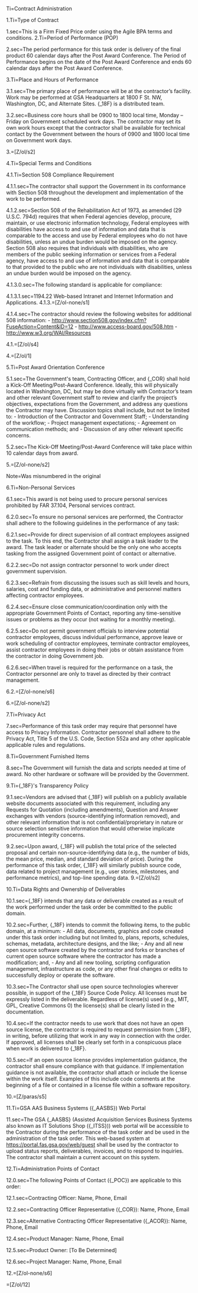 Ti=Contract Administration

1.Ti=Type of Contract

1.sec=This is a Firm Fixed Price order using the Agile BPA terms and conditions.
2.Ti=Period of Performance (POP)

2.sec=The period performance for this task order is delivery of the final product 60 calendar days after the Post Award Conference. The Period of Performance begins on the date of the Post Award Conference and ends 60 calendar days after the Post Award Conference.

3.Ti=Place and Hours of Performance

3.1.sec=The primary place of performance will be at the contractor’s facility. Work may be performed at GSA Headquarters at 1800 F St. NW, Washington, DC, and Alternate Sites. {_18F} is a distributed team.

3.2.sec=Business core hours shall be 0900 to 1800 local time, Monday – Friday on Government scheduled work days. The contractor may set its own work hours except that the contractor shall be available for technical contact by the Government between the hours of 0900 and 1800 local time on Government work days.

3.=[Z/ol/s2]

4.Ti=Special Terms and Conditions

4.1.Ti=Section 508 Compliance Requirement

4.1.1.sec=The contractor shall support the Government in its conformance with Section 508 throughout the development and implementation of the work to be performed.

4.1.2.sec=Section 508 of the Rehabilitation Act of 1973, as amended (29 U.S.C. 794d) requires that when Federal agencies develop, procure, maintain, or use electronic information technology, Federal employees with disabilities have access to and use of information and data that is comparable to the access and use by Federal employees who do not have disabilities, unless an undue burden would be imposed on the agency. Section 508 also requires that individuals with disabilities, who are members of the public seeking information or services from a Federal agency, have access to and use of information and data that is comparable to that provided to the public who are not individuals with disabilities, unless an undue burden would be imposed on the agency.

4.1.3.0.sec=The following standard is applicable for compliance:

4.1.3.1.sec=1194.22 Web-based Intranet and Internet Information and Applications.
4.1.3.=[Z/ol-none/s1]

4.1.4.sec=The contractor should review the following websites for additional 508 information: - http://www.section508.gov/index.cfm?FuseAction=Content&ID=12 - http://www.access-board.gov/508.htm - http://www.w3.org/WAI/Resources

4.1.=[Z/ol/s4]

4.=[Z/ol/1]

5.Ti=Post Award Orientation Conference

5.1.sec=The Government's team, Contracting Officer, and {_COR} shall hold a Kick-Off Meeting/Post-Award Conference. Ideally, this will physically located in Washington, DC, but may be done virtually with Contractor’s team and other relevant Government staff to review and clarify the project’s objectives, expectations from the Government, and address any questions the Contractor may have. Discussion topics shall include, but not be limited to: - Introduction of the Contractor and Government Staff; - Understanding of the workflow; - Project management expectations; - Agreement on communication methods; and - Discussion of any other relevant specific concerns.

5.2.sec=The Kick-Off Meeting/Post-Award Conference will take place within 10 calendar days from award.

5.=[Z/ol-none/s2]

Note=Was misnumbered in the original

6.Ti=Non-Personal Services

6.1.sec=This award is not being used to procure personal services prohibited by FAR 37.104, Personal services contract.

6.2.0.sec=To ensure no personal services are performed, the Contractor shall adhere to the following guidelines in the performance of any task:

6.2.1.sec=Provide for direct supervision of all contract employees assigned to the task. To this end, the Contractor shall assign a task leader to the award. The task leader or alternate should be the only one who accepts tasking from the assigned Government point of contact or alternative.

6.2.2.sec=Do not assign contractor personnel to work under direct government supervision.

6.2.3.sec=Refrain from discussing the issues such as skill levels and hours, salaries, cost and funding data, or administrative and personnel matters affecting contractor employees.

6.2.4.sec=Ensure close communication/coordination only with the appropriate Government Points of Contact, reporting any time-sensitive issues or problems as they occur (not waiting for a monthly meeting).

6.2.5.sec=Do not permit government officials to interview potential contractor employees, discuss individual performance, approve leave or work scheduling of contractor employees, terminate contractor employees, assist contractor employees in doing their jobs or obtain assistance from the contractor in doing Government job.

6.2.6.sec=When travel is required for the performance on a task, the Contractor personnel are only to travel as directed by their contract management.

6.2.=[Z/ol-none/s6]

6.=[Z/ol-none/s2]

7.Ti=Privacy Act

7.sec=Performance of this task order may require that personnel have access to Privacy Information. Contractor personnel shall adhere to the Privacy Act, Title 5 of the U.S. Code, Section 552a and any other applicable applicable rules and regulations.

8.Ti=Government Furnished Items

8.sec=The Government will furnish the data and scripts needed at time of award. No other hardware or software will be provided by the Government.

9.Ti={_18F}'s Transparency Policy

9.1.sec=Vendors are advised that {_18F} will publish on a publicly available website documents associated with this requirement, including any Requests for Quotation (including amendments), Question and Answer exchanges with vendors (source-identifying information removed), and other relevant information that is not confidential/proprietary in nature or source selection sensitive information that would otherwise implicate procurement integrity concerns.

9.2.sec=Upon award, {_18F} will publish the total price of the selected proposal and certain non-source-identifying data (e.g., the number of bids, the mean price, median, and standard deviation of price). During the performance of this task order, {_18F} will similarly publish source code, data related to project management (e.g., user stories, milestones, and performance metrics), and top-line spending data.
9.=[Z/ol/s2]

10.Ti=Data Rights and Ownership of Deliverables

10.1.sec={_18F} intends that any data or deliverable created as a result of the work performed under the task order be committed to the public domain.

10.2.sec=Further, {_18F} intends to commit the following items, to the public domain, at a minimum: - All data, documents, graphics and code created under this task order including but not limited to, plans, reports, schedules, schemas, metadata, architecture designs, and the like; - Any and all new open source software created by the contractor and forks or branches of current open source software where the contractor has made a modification; and, - Any and all new tooling, scripting configuration management, infrastructure as code, or any other final changes or edits to successfully deploy or operate the software.

10.3.sec=The Contractor shall use open source technologies wherever possible, in support of the {_18F} Source Code Policy. All licenses must be expressly listed in the deliverable. Regardless of license(s) used (e.g., MIT, GPL, Creative Commons 0) the license(s) shall be clearly listed in the documentation.

10.4.sec=If the contractor needs to use work that does not have an open source license, the contractor is required to request permission from {_18F}, in writing, before utilizing that work in any way in connection with the order. If approved, all licenses shall be clearly set forth in a conspicuous place when work is delivered to {_18F}.

10.5.sec=If an open source license provides implementation guidance, the contractor shall ensure compliance with that guidance. If implementation guidance is not available, the contractor shall attach or include the license within the work itself. Examples of this include code comments at the beginning of a file or contained in a license file within a software repository.

10.=[Z/paras/s5]

11.Ti=GSA AAS Business Systems ({_AASBS}) Web Portal

11.sec=The GSA {_AASBS} (Assisted Acquisition Services Business Systems also known as IT Solutions Shop ({_ITSS})) web portal will be accessible to the Contractor during the performance of the task order and be used in the administration of the task order. This web-based system at https://portal.fas.gsa.gov/web/guest shall be used by the contractor to upload status reports, deliverables, invoices, and to respond to inquiries. The contractor shall maintain a current account on this system.

12.Ti=Administration Points of Contact

12.0.sec=The following Points of Contact ({_POC}) are applicable to this order:

12.1.sec=Contracting Officer: Name, Phone, Email

12.2.sec=Contracting Officer Representative ({_COR}): Name, Phone, Email

12.3.sec=Alternative Contracting Officer Representative ({_ACOR}): Name, Phone, Email

12.4.sec=Product Manager: Name, Phone, Email

12.5.sec=Product Owner: [To Be Determined]

12.6.sec=Project Manager: Name, Phone, Email

12.=[Z/ol-none/s6]

=[Z/ol/12]
